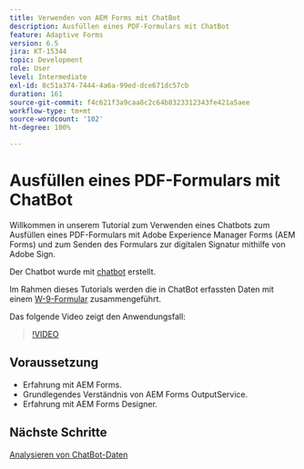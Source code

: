 ```yaml
---
title: Verwenden von AEM Forms mit ChatBot
description: Ausfüllen eines PDF-Formulars mit ChatBot
feature: Adaptive Forms
version: 6.5
jira: KT-15344
topic: Development
role: User
level: Intermediate
exl-id: 8c51a374-7444-4a6a-99ed-dce671dc57cb
duration: 161
source-git-commit: f4c621f3a9caa8c2c64b8323312343fe421a5aee
workflow-type: tm+mt
source-wordcount: '102'
ht-degree: 100%

---
```


# Ausfüllen eines PDF-Formulars mit ChatBot

Willkommen in unserem Tutorial zum Verwenden eines Chatbots zum Ausfüllen eines PDF-Formulars mit Adobe Experience Manager Forms (AEM Forms) und zum Senden des Formulars zur digitalen Signatur mithilfe von Adobe Sign.

Der Chatbot wurde mit [chatbot](https://www.chatbot.com/) erstellt.

Im Rahmen dieses Tutorials werden die in ChatBot erfassten Daten mit einem [W-9-Formular](assets/fw9.xdp) zusammengeführt.

Das folgende Video zeigt den Anwendungsfall:

>[!VIDEO](https://video.tv.adobe.com/v/3428432?learn=on)

## Voraussetzung

* Erfahrung mit AEM Forms.
* Grundlegendes Verständnis von AEM Forms OutputService.
* Erfahrung mit AEM Forms Designer.

## Nächste Schritte

[Analysieren von ChatBot-Daten](parse-chat-bot-data.md)

